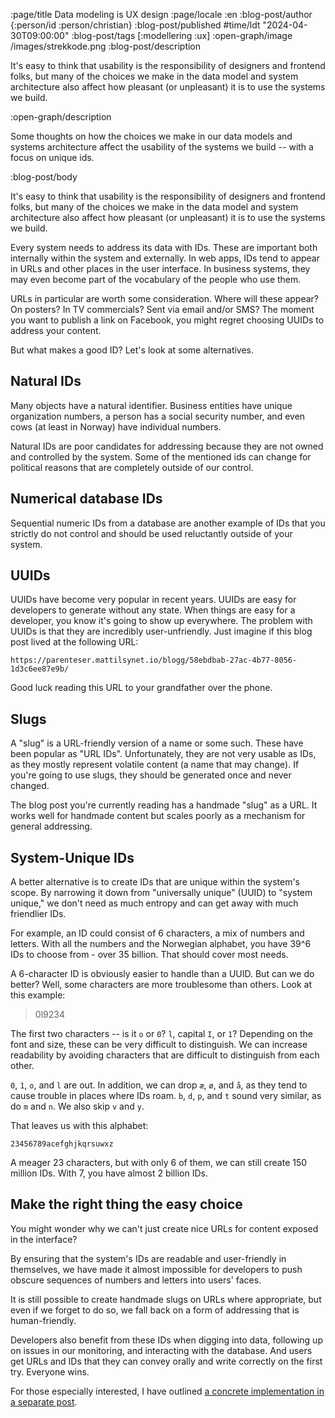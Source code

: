 :page/title Data modeling is UX design
:page/locale :en
:blog-post/author {:person/id :person/christian}
:blog-post/published #time/ldt "2024-04-30T09:00:00"
:blog-post/tags [:modellering :ux]
:open-graph/image /images/strekkode.png
:blog-post/description

It's easy to think that usability is the responsibility of designers and
frontend folks, but many of the choices we make in the data model and system
architecture also affect how pleasant (or unpleasant) it is to use the systems
we build.

:open-graph/description

Some thoughts on how the choices we make in our data models and systems
architecture affect the usability of the systems we build -- with a focus on
unique ids.

:blog-post/body

It's easy to think that usability is the responsibility of designers and
frontend folks, but many of the choices we make in the data model and system
architecture also affect how pleasant (or unpleasant) it is to use the systems
we build.

Every system needs to address its data with IDs. These are important both
internally within the system and externally. In web apps, IDs tend to appear in
URLs and other places in the user interface. In business systems, they may even
become part of the vocabulary of the people who use them.

URLs in particular are worth some consideration. Where will these appear? On
posters? In TV commercials? Sent via email and/or SMS? The moment you want to
publish a link on Facebook, you might regret choosing UUIDs to address your
content.

But what makes a good ID? Let's look at some alternatives.

## Natural IDs

Many objects have a natural identifier. Business entities have unique
organization numbers, a person has a social security number, and even cows (at
least in Norway) have individual numbers.

Natural IDs are poor candidates for addressing because they are not owned and
controlled by the system. Some of the mentioned ids can change for political
reasons that are completely outside of our control.

## Numerical database IDs

Sequential numeric IDs from a database are another example of IDs that you
strictly do not control and should be used reluctantly outside of your system.

## UUIDs

UUIDs have become very popular in recent years. UUIDs are easy for developers to
generate without any state. When things are easy for a developer, you know it's
going to show up everywhere. The problem with UUIDs is that they are incredibly
user-unfriendly. Just imagine if this blog post lived at the following URL:

```
https://parenteser.mattilsynet.io/blogg/58ebdbab-27ac-4b77-8056-1d3c6ee87e9b/
```

Good luck reading this URL to your grandfather over the phone.

## Slugs

A "slug" is a URL-friendly version of a name or some such. These have been
popular as "URL IDs". Unfortunately, they are not very usable as IDs, as they
mostly represent volatile content (a name that may change). If you're going to
use slugs, they should be generated once and never changed.

The blog post you're currently reading has a handmade "slug" as a URL. It works
well for handmade content but scales poorly as a mechanism for general
addressing.

## System-Unique IDs

A better alternative is to create IDs that are unique within the system's scope.
By narrowing it down from "universally unique" (UUID) to "system unique," we
don't need as much entropy and can get away with much friendlier IDs.

For example, an ID could consist of 6 characters, a mix of numbers and letters.
With all the numbers and the Norwegian alphabet, you have 39^6 IDs to choose
from - over 35 billion. That should cover most needs.

A 6-character ID is obviously easier to handle than a UUID. But can we do
better? Well, some characters are more troublesome than others. Look at this
example:

> 0l9234

The first two characters -- is it `o` or `0`? `l`, capital `I`, or `1`?
Depending on the font and size, these can be very difficult to distinguish. We
can increase readability by avoiding characters that are difficult to
distinguish from each other.

`0`, `1`, `o`, and `l` are out. In addition, we can drop `æ`, `ø`, and `å`, as
they tend to cause trouble in places where IDs roam. `b`, `d`, `p`, and `t`
sound very similar, as do `m` and `n`. We also skip `v` and `y`.

That leaves us with this alphabet:

```
23456789acefghjkqrsuwxz
```

A meager 23 characters, but with only 6 of them, we can still create 150 million
IDs. With 7, you have almost 2 billion IDs.

## Make the right thing the easy choice

You might wonder why we can't just create nice URLs for content exposed in the
interface?

By ensuring that the system's IDs are readable and user-friendly in themselves,
we have made it almost impossible for developers to push obscure sequences of
numbers and letters into users' faces.

It is still possible to create handmade slugs on URLs where appropriate, but
even if we forget to do so, we fall back on a form of addressing that is
human-friendly.

Developers also benefit from these IDs when digging into data, following up on
issues in our monitoring, and interacting with the database. And users get URLs
and IDs that they can convey orally and write correctly on the first try.
Everyone wins.

For those especially interested, I have outlined [a concrete implementation in a
separate post](/en/user-friendly-ids-clojure/).
